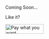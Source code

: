 Coming Soon...

Like it? 

<span>
<a href="https://www.buymeacoffee.com/SuuBro" target="_blank">
<img src="https://cdn.buymeacoffee.com/buttons/lato-green.png" alt="Pay what you want" width="120" height="30" >
</a>
</span>
